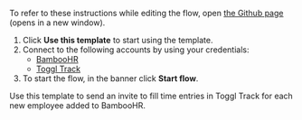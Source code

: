 To refer to these instructions while editing the flow, open [the Github page](https://github.com/ot4i/app-connect-templates/blob/main/resources/markdown/Send%20an%20invite%20to%20fill%20time%20entries%20in%20Toggl%20Track%20for%20each%20new%20employee%20added%20to%20BambooHR_instructions.md) (opens in a new window).
1. Click **Use this template** to start using the template.
2. Connect to the following accounts by using your credentials:
   - [BambooHR](https://www.ibm.com/docs/en/app-connect/containers_cd?topic=apps-bamboohr)
   - [Toggl Track](https://www.ibm.com/docs/en/app-connect/containers_cd?topic=apps-toggl-track)
3. To start the flow, in the banner click **Start flow**.

Use this template to send an invite to fill time entries in Toggl Track for each new employee added to BambooHR.
